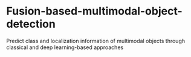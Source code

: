 # Fusion-based-multimodal-object-detection
Predict class and localization information of multimodal objects through classical and deep learning-based approaches
